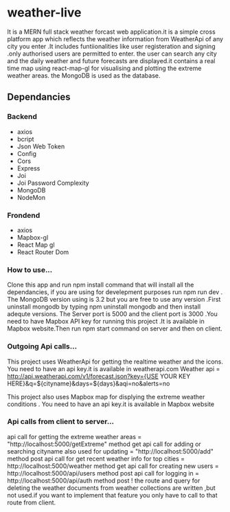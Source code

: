 # weather-live
 It is a MERN full stack weather forcast web application.it is a simple cross platform app which reflects the weather information from WeatherApi of any city you enter .It includes funtiionalities like user registeration and signing .only authorised users are permitted to enter.
 the user can search any city and the daily weather and future forecasts are displayed.it contains a real time map using react-map-gl for visualising and plotting the extreme weather areas.
 the MongoDB is used as the database.
 
 ## Dependancies 
 
 ### Backend
<ul><li>axios </li>
<li>bcript </li>
<li>Json Web Token </li>
<li>Config </li>
<li>Cors </li>
<li>Express </li>
<li>Joi </li>
<li>Joi Password Complexity </li>
<li>MongoDB</li>
<li>NodeMon </li>
</ul>


### Frondend
<ul><li>axios </li>
<li>Mapbox-gl </li>
<li>React Map gl </li>
<li>React Router Dom </li>

</ul>

### How to use...

Clone this app and run npm install command that will install all the dependancies, if you are using for develepment purposes run   npm run dev .
The MongoDB version using is 3.2 but you are free to use any version .First uninstall mongodb by typing npm uninstall mongodb and then install adequte versions.
The Server port is 5000 and the client port is 3000 .You need to have Mapbox API key for running this project .It is available in Mapbox website.Then run npm start command on server and then on client.



### Outgoing Api calls...

This project uses WeatherApi  for getting the realtime weather and the icons.
You need to have an api key.it is available in weatherapi.com
Weather api = http://api.weatherapi.com/v1/forecast.json?key={USE YOUR KEY HERE}&q=${cityname}&days=${days}&aqi=no&alerts=no

This project also uses Mapbox map for displying the extreme weather conditions .
You need to have an api key.it is available in Mapbox website

###  Api calls from client to server...


api call for getting the extreme weather areas = "http://localhost:5000/getExtreme" method get
api call for adding or searching cityname also used for updating = "http://localhost:5000/add" method post
api call for get recent weather info for top cities = http://localhost:5000/weather method get
api call for creating new users = http://localhost:5000/api/users method post
api call for logging in = http://localhost:5000/api/auth method post
! the route and query for deleting the weather documents from weather collections are written ,but not used.if you want to implement that feature you only have to call to that route from client.


